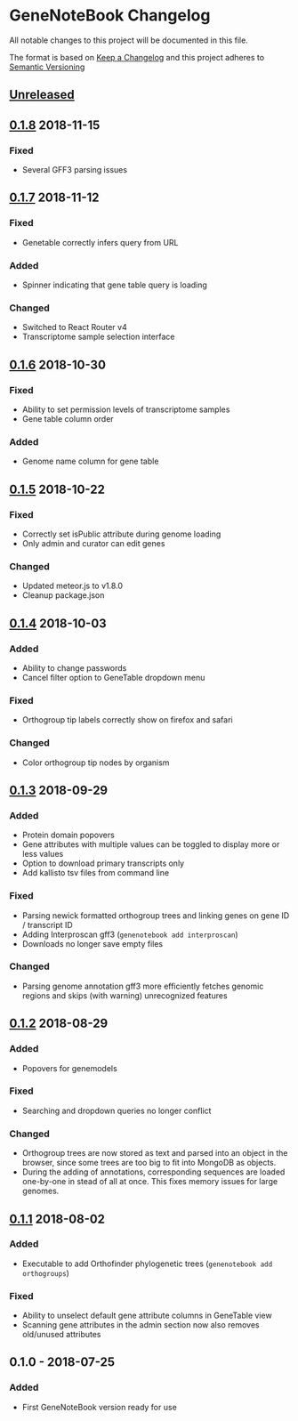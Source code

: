# GeneNoteBook Changelog

All notable changes to this project will be documented in this file.

The format is based on [Keep a Changelog](http://keepachangelog.com/en/1.0.0/)
and this project adheres to [Semantic Versioning](http://semver.org/spec/v2.0.0.html)

## [Unreleased]

## [0.1.8] 2018-11-15
### Fixed
- Several GFF3 parsing issues

## [0.1.7] 2018-11-12
### Fixed
- Genetable correctly infers query from URL

### Added
- Spinner indicating that gene table query is loading

### Changed
- Switched to React Router v4
- Transcriptome sample selection interface

## [0.1.6] 2018-10-30
### Fixed
- Ability to set permission levels of transcriptome samples
- Gene table column order

### Added
- Genome name column for gene table

## [0.1.5] 2018-10-22
### Fixed
- Correctly set isPublic attribute during genome loading
- Only admin and curator can edit genes

### Changed
- Updated meteor.js to v1.8.0
- Cleanup package.json

## [0.1.4] 2018-10-03
### Added
- Ability to change passwords
- Cancel filter option to GeneTable dropdown menu

### Fixed
- Orthogroup tip labels correctly show on firefox and safari

### Changed
- Color orthogroup tip nodes by organism

## [0.1.3] 2018-09-29
### Added
- Protein domain popovers
- Gene attributes with multiple values can be toggled to display more or less values
- Option to download primary transcripts only
- Add kallisto tsv files from command line

### Fixed
- Parsing newick formatted orthogroup trees and linking genes on gene ID / transcript ID
- Adding Interproscan gff3 (```genenotebook add interproscan```)
- Downloads no longer save empty files

### Changed
- Parsing genome annotation gff3 more efficiently fetches genomic regions and skips (with warning) unrecognized features

## [0.1.2] 2018-08-29
### Added
- Popovers for genemodels

### Fixed
- Searching and dropdown queries no longer conflict

### Changed
- Orthogroup trees are now stored as text and parsed into an object in the browser, since some trees are too big to fit into MongoDB as objects.
- During the adding of annotations, corresponding sequences are loaded one-by-one in stead of all at once. This fixes memory issues for large genomes.

## [0.1.1] 2018-08-02
### Added
- Executable to add Orthofinder phylogenetic trees (```genenotebook add orthogroups```)

### Fixed
- Ability to unselect default gene attribute columns in GeneTable view
- Scanning gene attributes in the admin section now also removes old/unused attributes

## 0.1.0 - 2018-07-25
### Added
- First GeneNoteBook version ready for use

[Unreleased]: https://github.com/genenotebook/genenotebook/compare/v0.1.8...HEAD
[0.1.8]: https://github.com/genenotebook/genenotebook/compare/v0.1.7...v0.1.8
[0.1.7]: https://github.com/genenotebook/genenotebook/compare/v0.1.6...v0.1.7
[0.1.6]: https://github.com/genenotebook/genenotebook/compare/v0.1.5...v0.1.6
[0.1.5]: https://github.com/genenotebook/genenotebook/compare/v0.1.4...v0.1.5
[0.1.4]: https://github.com/genenotebook/genenotebook/compare/v0.1.3...v0.1.4
[0.1.3]: https://github.com/genenotebook/genenotebook/compare/v0.1.2...v0.1.3
[0.1.2]: https://github.com/genenotebook/genenotebook/compare/v0.1.1...v0.1.2
[0.1.1]: https://github.com/genenotebook/genenotebook/compare/v0.1.0...v0.1.1
